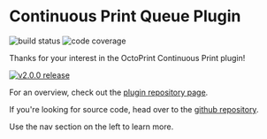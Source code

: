# Continuous Print Queue Plugin

![build status](https://img.shields.io/travis/smartin015/continuousprint/master?style=plastic)
![code coverage](https://img.shields.io/codecov/c/github/smartin015/continuousprint/master)

Thanks for your interest in the OctoPrint Continuous Print plugin!

[![v2.0.0 release](https://img.youtube.com/vi/zBh6Esd-XXQ/0.jpg)](https://www.youtube.com/watch?v=zBh6Esd-XXQ)

For an overview, check out the [plugin repository page](https://plugins.octoprint.org/plugins/continuousprint/).

If you're looking for source code, head over to the [github repository](github.com/smartin015/continuousprint).

Use the nav section on the left to learn more.

